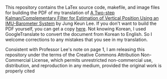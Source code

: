 This repository contains the LaTex source code, makefile, and image files for
building the PDF of my translation of [A Two-step Kalman/Complementary Filter
for Estimation of Vertical Position Using an IMU-Barometer
System](http://www.koreascience.or.kr/article/ArticleFullRecord.jsp?cn=HSSHBT_2016_v25n3_202) by Jung Keun Lee.
If you don't want to build the PDF yourself, you can get a copy
[here](https://simondlevy.academic.wlu.edu/files/2022/11/TwoStepFilter.pdf).  Not knowing Korean, I
used GoogleTranslate to convert the document from Korean to English.  So I welcome
corrections to any mistakes that you see in my translation.  

Consistent with Professor Lee's note on page 1, I am releasing this repository
under the terms of the Creative Commons Attribution Non- Commercial License,
which permits unrestricted non-commercial use, distribution, and reproduction
in any medium, provided the original work is properly cited


